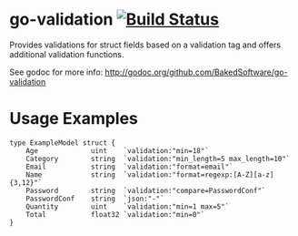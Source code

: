 # go-validation [![Build Status](https://travis-ci.org/BakedSoftware/go-validation.svg?branch=master)](https://travis-ci.org/BakedSoftware/go-validation)

Provides validations for struct fields based on a validation tag and offers additional validation functions.

See godoc for more info: http://godoc.org/github.com/BakedSoftware/go-validation

# Usage Examples

```
type ExampleModel struct {
    Age             uint    `validation:"min=18"`
    Category        string  `validation:"min_length=5 max_length=10"`
    Email           string  `validation:"format=email"`
    Name            string  `validation:"format=regexp:[A-Z][a-z]{3,12}"`
    Password        string  `validation:"compare=PasswordConf"`
    PasswordConf    string  `json:"-"`
    Quantity        uint    `validation:"min=1 max=5"`
    Total           float32 `validation:"min=0"`
}
```